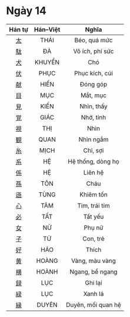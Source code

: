 <link href="styles.css" rel="stylesheet">

# Ngày 14

| Hán tự | Hán–Việt | Nghĩa |
| :-------------------------------: | :----: | :-----------: |
| [<span class="stroke-order">太</span>](https://www.tiengnhatdongian.com/kanji/giai-nghia-kanji-太) | THÁI | Béo, quá mức |
| [<span class="stroke-order">駄</span>](https://www.tiengnhatdongian.com/kanji/giai-nghia-kanji-駄) | ĐÀ | Vô ích, phí sức |
| [<span class="stroke-order">犬</span>](https://www.tiengnhatdongian.com/kanji/giai-nghia-kanji-犬) | KHUYỂN | Chó |
| [<span class="stroke-order">伏</span>](https://www.tiengnhatdongian.com/kanji/giai-nghia-kanji-伏) | PHỤC | Phục kích, cúi |
| [<span class="stroke-order">献</span>](https://www.tiengnhatdongian.com/kanji/giai-nghia-kanji-献) | HIẾN | Đóng góp |
| [<span class="stroke-order">目</span>](https://www.tiengnhatdongian.com/kanji/giai-nghia-kanji-目) | MỤC | Mắt, mục |
| [<span class="stroke-order">見</span>](https://www.tiengnhatdongian.com/kanji/giai-nghia-kanji-見) | KIẾN | Nhìn, thấy |
| [<span class="stroke-order">覚</span>](https://www.tiengnhatdongian.com/kanji/giai-nghia-kanji-覚) | GIÁC | Nhớ, tỉnh |
| [<span class="stroke-order">視</span>](https://www.tiengnhatdongian.com/kanji/giai-nghia-kanji-視) | THỊ | Nhìn |
| [<span class="stroke-order">観</span>](https://www.tiengnhatdongian.com/kanji/giai-nghia-kanji-観) | QUAN | Nhìn ngắm |
| [<span class="stroke-order">糸</span>](https://www.tiengnhatdongian.com/kanji/giai-nghia-kanji-糸) | MỊCH | Chỉ, sợi |
| [<span class="stroke-order">系</span>](https://www.tiengnhatdongian.com/kanji/giai-nghia-kanji-系) | HỆ | Hệ thống, dòng họ |
| [<span class="stroke-order">係</span>](https://www.tiengnhatdongian.com/kanji/giai-nghia-kanji-係) | HỆ | Liên hệ |
| [<span class="stroke-order">孫</span>](https://www.tiengnhatdongian.com/kanji/giai-nghia-kanji-孫) | TÔN | Cháu |
| [<span class="stroke-order">遜</span>](https://www.tiengnhatdongian.com/kanji/giai-nghia-kanji-遜) | TÙNG | Khiêm tốn |
| [<span class="stroke-order">心</span>](https://www.tiengnhatdongian.com/kanji/giai-nghia-kanji-心) | TÂM | Tim, trái tim |
| [<span class="stroke-order">必</span>](https://www.tiengnhatdongian.com/kanji/giai-nghia-kanji-必) | TẤT | Tất yếu |
| [<span class="stroke-order">女</span>](https://www.tiengnhatdongian.com/kanji/giai-nghia-kanji-女) | NỮ | Phụ nữ |
| [<span class="stroke-order">子</span>](https://www.tiengnhatdongian.com/kanji/giai-nghia-kanji-子) | TỬ | Con, trẻ |
| [<span class="stroke-order">好</span>](https://www.tiengnhatdongian.com/kanji/giai-nghia-kanji-好) | HẢO | Thích |
| [<span class="stroke-order">黄</span>](https://www.tiengnhatdongian.com/kanji/giai-nghia-kanji-黄) | HOÀNG | Vàng, màu vàng |
| [<span class="stroke-order">横</span>](https://www.tiengnhatdongian.com/kanji/giai-nghia-kanji-横) | HOÀNH | Ngang, bề ngang |
| [<span class="stroke-order">録</span>](https://www.tiengnhatdongian.com/kanji/giai-nghia-kanji-録) | LỤC | Ghi lại |
| [<span class="stroke-order">緑</span>](https://www.tiengnhatdongian.com/kanji/giai-nghia-kanji-緑) | LỤC | Xanh lá |
| [<span class="stroke-order">縁</span>](https://www.tiengnhatdongian.com/kanji/giai-nghia-kanji-縁) | DUYÊN | Duyên, mối quan hệ |
